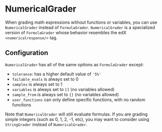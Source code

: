 # NumericalGrader

When grading math expressions without functions or variables, you can use `NumericalGrader` instead of `FormulaGrader`. `NumericalGrader` is a specialized version of `FormulaGrader` whose behavior resembles the edX `<numericalresponse/>` tag.

## Configuration

`NumericalGrader` has all of the same options as `FormulaGrader` except:

* `tolerance`: has a higher default value of `'5%'`
* `failable_evals` is always set to 0
* `samples` is always set to 1
* `variables` is always set to `[]` (no variables allowed)
* `sample_from` is always set to `{}` (no variables allowed)
* `user_functions` can only define specific functions, with no random functions

Note that `NumericalGrader` will still evaluate formulas. If you are grading simple integers (such as 0, 1, 2, -1, etc), you may want to consider using `StringGrader` instead of `NumericalGrader`.
